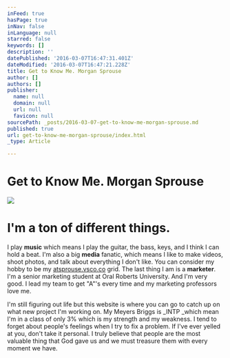 ```yaml
---
inFeed: true
hasPage: true
inNav: false
inLanguage: null
starred: false
keywords: []
description: ''
datePublished: '2016-03-07T16:47:31.401Z'
dateModified: '2016-03-07T16:47:21.228Z'
title: Get to Know Me. Morgan Sprouse
author: []
authors: []
publisher:
  name: null
  domain: null
  url: null
  favicon: null
sourcePath: _posts/2016-03-07-get-to-know-me-morgan-sprouse.md
published: true
url: get-to-know-me-morgan-sprouse/index.html
_type: Article

---
```

# Get to Know Me. Morgan Sprouse
![](https://the-grid-user-content.s3-us-west-2.amazonaws.com/e16a6e64-ff56-45ab-8b70-2b3afca01b7f.jpg)

# I'm a ton of different things.

I play **music** which means I play the guitar, the bass, keys, and I think I can hold a beat. I'm also a big **media** fanatic, which means I like to make videos, shoot photos, and talk about everything I don't like. You can consider my hobby to be my [atsprouse.vsco.co][0] grid. The last thing I am is a **marketer**. I'm a senior marketing student at Oral Roberts University. And I'm very good. I lead my team to get "A"'s every time and my marketing professors love me. 

I'm still figuring out life but this website is where you can go to catch up on what new project I'm working on. My Meyers Briggs is _INTP _which mean I'm in a class of only 3% which is my strength and my weakness. I tend to forget about people's feelings when I try to fix a problem. If I've ever yelled at you, don't take it personal. I truly believe that people are the most valuable thing that God gave us and we must treasure them with every moment we have. 

[0]: atsprouse.vsco.co